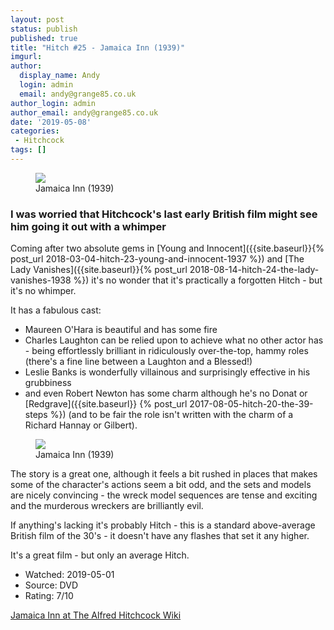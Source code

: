 ```yaml
---
layout: post
status: publish
published: true
title: "Hitch #25 - Jamaica Inn (1939)"
imgurl: 
author:
  display_name: Andy
  login: admin
  email: andy@grange85.co.uk
author_login: admin
author_email: andy@grange85.co.uk
date: '2019-05-08'
categories:
 - Hitchcock
tags: []
---
```

<figure class="aligncenter"><img src="{{site.baseurl}}/images/hitch/jamaica-inn-publicity-photo.jpg" class="img-responsive" /><figcaption>Jamaica Inn (1939)</figcaption></figure>

### I was worried that Hitchcock's last early British film might see him going it out with a whimper

Coming after two absolute gems in [Young and Innocent]({{site.baseurl}}{% post_url 2018-03-04-hitch-23-young-and-innocent-1937 %}) and [The Lady Vanishes]({{site.baseurl}}{% post_url 2018-08-14-hitch-24-the-lady-vanishes-1938 %}) it's no wonder that it's practically a forgotten Hitch - but it's no whimper. 

It has a fabulous cast:

 - Maureen O'Hara is beautiful and has some fire
 - Charles Laughton can be relied upon to achieve what no other actor has - being effortlessly brilliant in ridiculously over-the-top, hammy roles (there's a fine line between a Laughton and a Blessed!)
 - Leslie Banks is wonderfully villainous and surprisingly effective in his grubbiness 
 - and even Robert Newton has some charm although he's no Donat or [Redgrave]({{site.baseurl}}
{% post_url 2017-08-05-hitch-20-the-39-steps %}) (and to be fair the role isn't written with the charm of a Richard Hannay or Gilbert).

<figure class="aligncenter"><img src="{{site.baseurl}}/images/hitch/jamaica-inn-charles-laughton.jpg" class="img-responsive" /><figcaption>Jamaica Inn (1939)</figcaption></figure>

The story is a great one, although it feels a bit rushed in places that makes some of the character's actions seem a bit odd, and the sets and models are nicely convincing - the wreck model sequences are tense and exciting and the murderous wreckers are brilliantly evil.

If anything's lacking it's probably Hitch - this is a standard above-average British film of the 30's - it doesn't have any flashes that set it any higher.

It's a great film - but only an average Hitch.

 - Watched: 2019-05-01
 - Source: DVD
 - Rating: 7/10

[Jamaica Inn at The Alfred Hitchcock Wiki](https://the.hitchcock.zone/wiki/Jamaica_Inn_(1939))